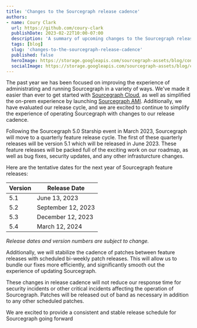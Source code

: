 ```yaml
---
title: 'Changes to the Sourcegraph release cadence'
authors:
- name: Coury Clark
  url: https://github.com/coury-clark
  publishDate: 2023-02-22T10:00-07:00
  description: 'A summary of upcoming changes to the Sourcegraph release cadence.'
  tags: [blog]
  slug: 'changes-to-the-sourcegraph-release-cadence'
  published: false
  heroImage: https://storage.googleapis.com/sourcegraph-assets/blog/conc-og-social.png
  socialImage: https://storage.googleapis.com/sourcegraph-assets/blog/conc-og-social.png
---
```


The past year we has been focused on improving the experience of administrating and running Sourcegraph in a variety of ways. 
We've made it easier than ever to get started with [Sourcegraph Cloud](https://docs.sourcegraph.com/cloud), as well as simplified the on-prem experience by launching [Sourcegraph AMI](https://docs.sourcegraph.com/admin/deploy/machine-images/aws-ami).
Additionally, we have evaluated our release cycle, and we are excited to continue to simplify
the experience of operating Sourcegraph with changes to our release cadence.

Following the Sourcegraph 5.0 Starship event in March 2023, Sourcegraph will move to a quarterly feature release cycle. The first
of these quarterly releases will be version 5.1 which will be released in June 2023. These feature releases will be packed full of the exciting work on our roadmap,
as well as bug fixes, security updates, and any other infrasturcture changes.

Here are the tentative dates for the next year of Sourcegraph feature releases:

| Version | Release Date       |
|---------|--------------------|
| 5.1     | June 13, 2023      |
| 5.2     | September 12, 2023 |
| 5.3     | December 12, 2023  |
| 5.4     | March 12, 2024     |

_Release dates and version numbers are subject to change._

Additionally, we will stabilize the cadence of patches between feature releases with scheduled bi-weekly patch releases. This will allow us to bundle our fixes more efficiently,
and significantly smooth out the experience of updating Sourcegraph.

These changes in release cadence will not reduce our response time for security incidents or other critical incidents affecting the operation of Sourcegraph. 
Patches will be released out of band as necessary in addition to any other scheduled patches.

We are excited to provide a consistent and stable release schedule for Sourcegraph going forward
